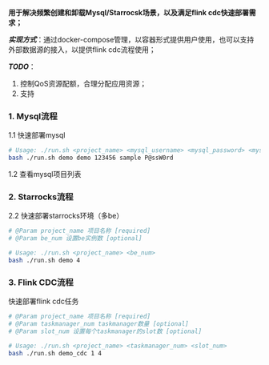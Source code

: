 **用于解决频繁创建和卸载Mysql/Starrocsk场景，以及满足flink cdc快速部署需求；**

***实现方式***：通过docker-compose管理，以容器形式提供用户使用，也可以支持外部数据源的接入，以提供flink cdc流程使用；

***TODO***：
1. 控制QoS资源配额，合理分配应用资源；
2. 支持

### 1. Mysql流程
1.1 快速部署mysql
```bash
# Usage: ./run.sh <project_name> <mysql_username> <mysql_password> <mysql_dbname> <mysql_root_password>
bash ./run.sh demo demo 123456 sample P@ssW0rd
```
1.2 查看mysql项目列表


### 2. Starrocks流程
2.2 快速部署starrocks环境（多be）
``` bash
# @Param project_name 项目名称 [required]
# @Param be_num 设置be实例数 [optional]

# Usage: ./run.sh <project_name> <be_num>
bash ./run.sh demo 4
```

### 3. Flink CDC流程
快速部署flink cdc任务
```bash
# @Param project_name 项目名称 [required]
# @Param taskmanager_num taskmanager数量 [optional]
# @Param slot_num 设置每个taskmanager的slot数 [optional]

# Usage: ./run.sh <project_name> <taskmanager_num> <slot_num>
bash ./run.sh demo_cdc 1 4
```
